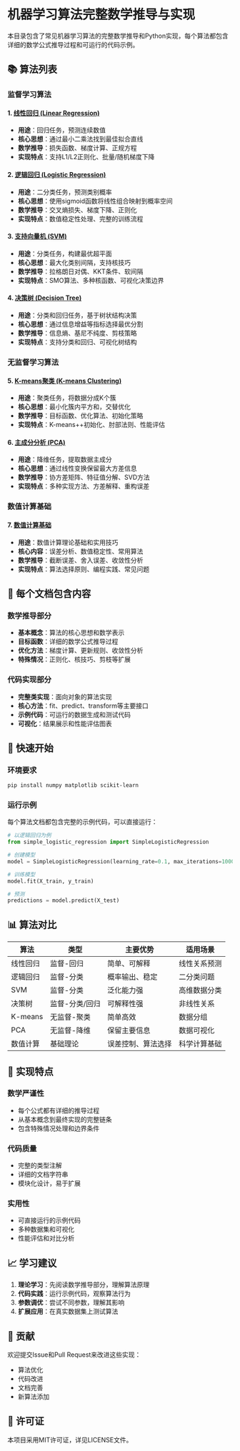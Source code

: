 # 机器学习算法完整数学推导与实现

本目录包含了常见机器学习算法的完整数学推导和Python实现，每个算法都包含详细的数学公式推导过程和可运行的代码示例。

## 📚 算法列表

### 监督学习算法

#### 1. [线性回归 (Linear Regression)](./linear_regression.md)
- **用途**：回归任务，预测连续数值
- **核心思想**：通过最小二乘法找到最佳拟合直线
- **数学推导**：损失函数、梯度计算、正规方程
- **实现特点**：支持L1/L2正则化、批量/随机梯度下降

#### 2. [逻辑回归 (Logistic Regression)](./logistic_regression_derivation.md)
- **用途**：二分类任务，预测类别概率
- **核心思想**：使用sigmoid函数将线性组合映射到概率空间
- **数学推导**：交叉熵损失、梯度下降、正则化
- **实现特点**：数值稳定性处理、完整的训练流程

#### 3. [支持向量机 (SVM)](./support_vector_machine.md)
- **用途**：分类任务，构建最优超平面
- **核心思想**：最大化类别间隔，支持核技巧
- **数学推导**：拉格朗日对偶、KKT条件、软间隔
- **实现特点**：SMO算法、多种核函数、可视化决策边界

#### 4. [决策树 (Decision Tree)](./decision_tree.md)
- **用途**：分类和回归任务，基于树状结构决策
- **核心思想**：通过信息增益等指标选择最优分割
- **数学推导**：信息熵、基尼不纯度、剪枝策略
- **实现特点**：支持分类和回归、可视化树结构

### 无监督学习算法

#### 5. [K-means聚类 (K-means Clustering)](./kmeans_clustering.md)
- **用途**：聚类任务，将数据分成K个簇
- **核心思想**：最小化簇内平方和，交替优化
- **数学推导**：目标函数、优化算法、初始化策略
- **实现特点**：K-means++初始化、肘部法则、性能评估

#### 6. [主成分分析 (PCA)](./principal_component_analysis.md)
- **用途**：降维任务，提取数据主成分
- **核心思想**：通过线性变换保留最大方差信息
- **数学推导**：协方差矩阵、特征值分解、SVD方法
- **实现特点**：多种实现方法、方差解释、重构误差

### 数值计算基础

#### 7. [数值计算基础](./numerical_computing.md)
- **用途**：数值计算理论基础和实用技巧
- **核心内容**：误差分析、数值稳定性、常用算法
- **数学推导**：截断误差、舍入误差、收敛性分析
- **实现特点**：算法选择原则、编程实践、常见问题

## 🎯 每个文档包含内容

### 数学推导部分
- **基本概念**：算法的核心思想和数学表示
- **目标函数**：详细的数学公式推导过程
- **优化方法**：梯度计算、更新规则、收敛性分析
- **特殊情况**：正则化、核技巧、剪枝等扩展

### 代码实现部分
- **完整类实现**：面向对象的算法实现
- **核心方法**：fit、predict、transform等主要接口
- **示例代码**：可运行的数据生成和测试代码
- **可视化**：结果展示和性能评估图表

## 🚀 快速开始

### 环境要求
```bash
pip install numpy matplotlib scikit-learn
```

### 运行示例
每个算法文档都包含完整的示例代码，可以直接运行：

```python
# 以逻辑回归为例
from simple_logistic_regression import SimpleLogisticRegression

# 创建模型
model = SimpleLogisticRegression(learning_rate=0.1, max_iterations=1000)

# 训练模型
model.fit(X_train, y_train)

# 预测
predictions = model.predict(X_test)
```

## 📊 算法对比

| 算法 | 类型 | 主要优势 | 适用场景 |
|------|------|----------|----------|
| 线性回归 | 监督-回归 | 简单、可解释 | 线性关系预测 |
| 逻辑回归 | 监督-分类 | 概率输出、稳定 | 二分类问题 |
| SVM | 监督-分类 | 泛化能力强 | 高维数据分类 |
| 决策树 | 监督-分类/回归 | 可解释性强 | 非线性关系 |
| K-means | 无监督-聚类 | 简单高效 | 数据分组 |
| PCA | 无监督-降维 | 保留主要信息 | 数据可视化 |
| 数值计算 | 基础理论 | 误差控制、算法选择 | 科学计算基础 |

## 🔧 实现特点

### 数学严谨性
- 每个公式都有详细的推导过程
- 从基本概念到最终实现的完整链条
- 包含特殊情况处理和边界条件

### 代码质量
- 完整的类型注解
- 详细的文档字符串
- 模块化设计，易于扩展

### 实用性
- 可直接运行的示例代码
- 多种数据集和可视化
- 性能评估和对比分析

## 📈 学习建议

1. **理论学习**：先阅读数学推导部分，理解算法原理
2. **代码实践**：运行示例代码，观察算法行为
3. **参数调优**：尝试不同参数，理解其影响
4. **扩展应用**：在真实数据集上测试算法

## 🤝 贡献

欢迎提交Issue和Pull Request来改进这些实现：
- 算法优化
- 代码改进
- 文档完善
- 新算法添加

## 📄 许可证

本项目采用MIT许可证，详见LICENSE文件。
